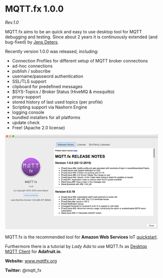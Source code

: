 # MQTT.fx 1.0.0
*Rev.1.0*

MQTT.fx aims to be an quick and easy to use desktop tool for MQTT debugging and testing.
Since about 2 years it is continuously extended (and bug-fixed) by [Jens Deters](http://www.jensd.de).

Recently version 1.0.0 was released, including:

* Connection Profiles for different setup of MQTT broker connections
* ad-hoc connections
* publish / subscribe
* username/password authentication 
* SSL/TLS support
* clipboard for predefined messages
* $SYS-Topics / Broker Status (HiveMQ & mosquitto)
* proxy-support
* stored history of last used topics (per profile)
* Scripting support via Nashorn Engine
* logging console
* bundled installers for all platforms
* update check
* Free! (Apache 2.0 license)

![](mqttfx_about.png)

MQTT.fx is the recommended tool for **Amazon Web Services** IoT [quickstart](http://docs.aws.amazon.com/iot/latest/developerguide/verify-pub-sub.html).

Furthermore there is a tutorial by *Lady Ada* to use MQTT.fx as 
[Desktop MQTT Client]( 
https://learn.adafruit.com/desktop-mqtt-client-for-adafruit-io/overview) for **Adafruit.io**.

**Website:** www.mqttfx.org

**Twitter:** @mqtt_fx















 






